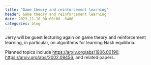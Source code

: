 ```yaml
---
title: "Game theory and reinforcement learning"
header: Game theory and reinforcement learning
date: 2023-11-10 00:00:00 -0400
categories: blog
---
```


Jerry will be guest lecturing again on game theory and reinforcement
learning, in particular, on algorithms for learning Nash equilibria.

Planned topics include <https://arxiv.org/abs/1906.00190>,
<https://arxiv.org/abs/2002.08456>, and related papers.
